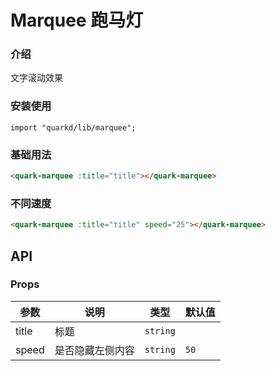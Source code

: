 # Marquee 跑马灯

### 介绍

文字滚动效果

### 安装使用

```tsx
import "quarkd/lib/marquee";
```

### 基础用法

```html
<quark-marquee :title="title"></quark-marquee>
```

### 不同速度

```html
<quark-marquee :title="title" speed="25"></quark-marquee>
```

## API

### Props

| 参数  | 说明             | 类型     | 默认值 |
| ----- | ---------------- | -------- | ------ |
| title | 标题             | `string` |
| speed | 是否隐藏左侧内容 | `string` | `50`   |

